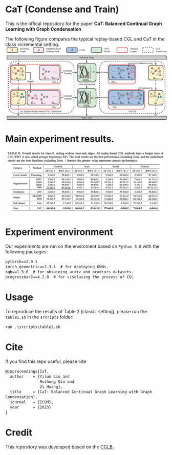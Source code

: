 # CaT (Condense and Train)
This is the offical repository for the paper **CaT: Balanced Continual Graph Learning with Graph Condensation**

The following figure compares the typical replay-based CGL and CaT in the class incremental setting.
![CaT Framework](./figs/fig2.jpg)

# Main experiment results.
![class-IL results](./figs/table2.jpg)

# Experiment environment
Our experiments are run on the enviroment based on `Python 3.8` with the following packages:

```
pytorch==2.0.1
torch-geometric==2.3.1  # for deploying GNNs.
ogb==1.3.6  # for obtaining arxiv and prodcuts datasets.
progressbar2==4.2.0  # for visulasing the process of CGL
```

# Usage
To reproduce the results of Table 2 (classIL setting), please run the `table1.sh` in the `srcripts` folder:
```
run .\srcripts\table2.sh
```

# Cite
If you find this repo useful, please cite

```
@inproceedings{CaT,
  author    = {Yilun Liu and
               Ruihong Qiu and
               Zi Huang},
  title     = {CaT: Balanced Continual Graph Learning with Graph Condensation},
  journal   = {ICDM},
  year      = {2023}
}
```

# Credit
This repository was developed based on the [CGLB](https://github.com/QueuQ/CGLB).